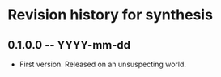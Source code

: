 # Revision history for synthesis

## 0.1.0.0 -- YYYY-mm-dd

* First version. Released on an unsuspecting world.
